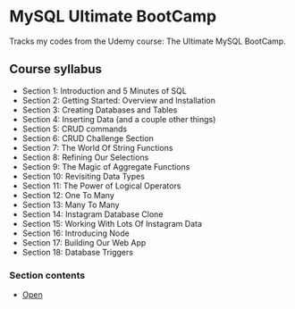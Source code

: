 # MySQL Ultimate BootCamp
Tracks my codes from the Udemy course: The Ultimate MySQL BootCamp.

## Course syllabus 

* Section 1: Introduction and 5 Minutes of SQL
* Section 2: Getting Started: Overview and Installation
* Section 3: Creating Databases and Tables
* Section 4: Inserting Data (and a couple other things)
* Section 5: CRUD commands
* Section 6: CRUD Challenge Section
* Section 7: The World Of String Functions
* Section 8: Refining Our Selections
* Section 9: The Magic of Aggregate Functions
* Section 10: Revisiting Data Types
* Section 11: The Power of Logical Operators
* Section 12: One To Many
* Section 13: Many To Many
* Section 14: Instagram Database Clone
* Section 15: Working With Lots Of Instagram Data
* Section 16: Introducing Node
* Section 17: Building Our Web App
* Section 18: Database Triggers

### Section contents
- [Open](udemy_mysql_course_content.txt)
